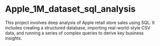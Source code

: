 # Apple_1M_dataset_sql_analysis
This project involves deep analysis of Apple retail store sales using SQL. It includes creating a structured database, importing real-world-style CSV data, and running a series of complex queries to derive key business insights.
